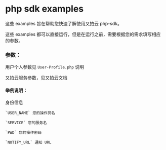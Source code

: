 # php sdk examples

这些 examples 旨在帮助您快速了解使用又拍云 php-sdk。

这些 examples 都可以直接运行，但是在运行之前，需要根据您的需求填写相应的参数。

### 参数：

用户个人参数见 `User-Profile.php` 说明

又拍云服务参数，见又拍云文档

#### 举例说明：
身份信息

```
`USER_NAME` 您的操作员名

`SERVICE` 您的服务名

`PWD` 您的操作密码

`NOTIFY_URL` 通知 URL
```